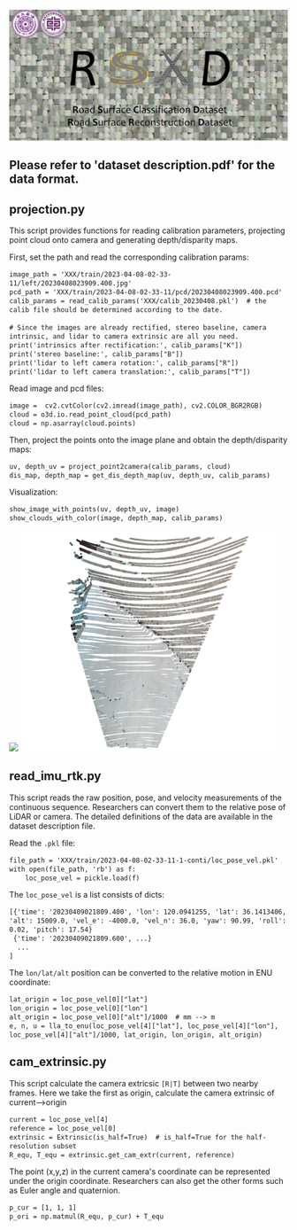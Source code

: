 ![](img/head.jpg)

## Please refer to 'dataset description.pdf' for the data format.

## projection.py

This script provides functions for reading calibration parameters, projecting point cloud onto camera and generating depth/disparity maps.

First, set the path and read the corresponding calibration params:
```angular2html
image_path = 'XXX/train/2023-04-08-02-33-11/left/20230408023909.400.jpg'
pcd_path = 'XXX/train/2023-04-08-02-33-11/pcd/20230408023909.400.pcd'
calib_params = read_calib_params('XXX/calib_20230408.pkl')  # the calib file should be determined according to the date.

# Since the images are already rectified, stereo baseline, camera intrinsic, and lidar to camera extrinsic are all you need.
print('intrinsics after rectification:', calib_params["K"])
print('stereo baseline:', calib_params["B"])
print('lidar to left camera rotation:', calib_params["R"])
print('lidar to left camera translation:', calib_params["T"])
```
Read image and pcd files:
```angular2html
image =  cv2.cvtColor(cv2.imread(image_path), cv2.COLOR_BGR2RGB)
cloud = o3d.io.read_point_cloud(pcd_path)
cloud = np.asarray(cloud.points)
```
Then, project the points onto the image plane and obtain the depth/disparity maps:
```angular2html
uv, depth_uv = project_point2camera(calib_params, cloud)
dis_map, depth_map = get_dis_depth_map(uv, depth_uv, calib_params)
```

Visualization:
```angular2html
show_image_with_points(uv, depth_uv, image)
show_clouds_with_color(image, depth_map, calib_params)
```

![](img/image_with_points.png)
![](img/pc.png)


## read_imu_rtk.py
This script reads the raw position, pose, and velocity measurements of the continuous sequence. Researchers can convert them to the relative pose of LiDAR or camera.
The detailed definitions of the data are available in the dataset description file. 

Read the `.pkl` file:
```angular2html
file_path = 'XXX/train/2023-04-08-02-33-11-1-conti/loc_pose_vel.pkl'
with open(file_path, 'rb') as f:
    loc_pose_vel = pickle.load(f)
```
The `loc_pose_vel` is a list consists of dicts:
```angular2html
[{'time': '20230409021809.400', 'lon': 120.0941255, 'lat': 36.1413406, 'alt': 15009.0, 'vel_e': -4000.0, 'vel_n': 36.0, 'yaw': 90.99, 'roll': 0.02, 'pitch': 17.54}
 {'time': '20230409021809.600', ...}
  ...
]
```

The `lon/lat/alt` position can be converted to the relative motion in ENU coordinate:
```angular2html
lat_origin = loc_pose_vel[0]["lat"]
lon_origin = loc_pose_vel[0]["lon"]
alt_origin = loc_pose_vel[0]["alt"]/1000  # mm --> m
e, n, u = lla_to_enu(loc_pose_vel[4]["lat"], loc_pose_vel[4]["lon"], loc_pose_vel[4]["alt"]/1000, lat_origin, lon_origin, alt_origin)
```
## cam_extrinsic.py
This script calculate the camera extricsic `[R|T]` between two nearby frames.
Here we take the first as origin, calculate the camera extrinsic of current-->origin 

```angular2html
current = loc_pose_vel[4]
reference = loc_pose_vel[0]
extrinsic = Extrinsic(is_half=True)  # is_half=True for the half-resolution subset
R_equ, T_equ = extrinsic.get_cam_extr(current, reference)
```

The point (x,y,z) in the current camera's coordinate can be represented under the origin coordinate.
Researchers can also get the other forms such as Euler angle and quaternion.

```angular2html
p_cur = [1, 1, 1]
p_ori = np.matmul(R_equ, p_cur) + T_equ
```
